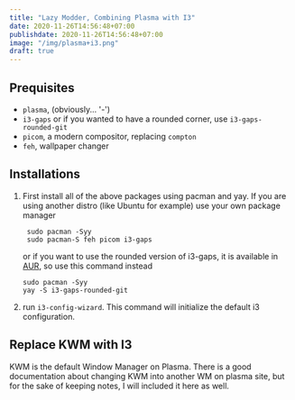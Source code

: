 ```yaml
---
title: "Lazy Modder, Combining Plasma with I3"
date: 2020-11-26T14:56:48+07:00
publishdate: 2020-11-26T14:56:48+07:00
image: "/img/plasma+i3.png"
draft: true
---
```


## Prequisites

- `plasma`, (obviously... '-')
- `i3-gaps` or if you wanted to have a rounded corner, use `i3-gaps-rounded-git`
- `picom`, a modern compositor, replacing `compton`
- `feh`, wallpaper changer

## Installations
1. First install all of the above packages using pacman and yay. If you are using another distro (like Ubuntu for example) use your own package manager 
   ```
    sudo pacman -Syy
    sudo pacman-S feh picom i3-gaps
    ```
    or if you want to use the rounded version of i3-gaps, it is available in [AUR](https://aur.archlinux.org/packages/i3-gaps-rounded-git/), so use this command instead
    ```
    sudo pacman -Syy
    yay -S i3-gaps-rounded-git
    ```

2. run `i3-config-wizard`. This command will initialize the default i3 configuration.

## Replace KWM with I3
KWM is the default Window Manager on Plasma. There is a good documentation about changing KWM into another WM on plasma site, but for the sake of keeping notes, I will included it here as well.